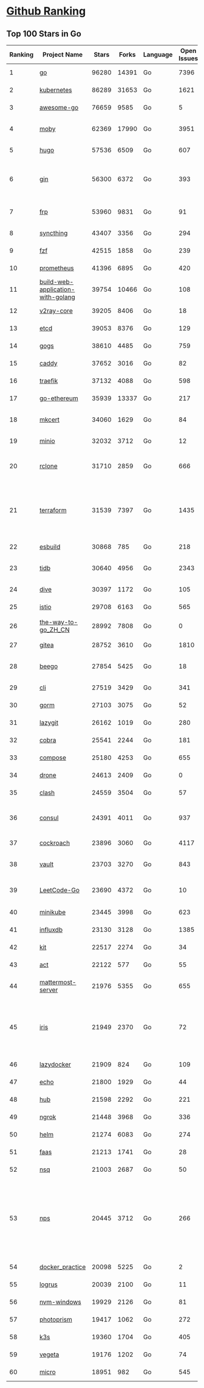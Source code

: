 [Github Ranking](../README.md)
==========

## Top 100 Stars in Go

| Ranking | Project Name | Stars | Forks | Language | Open Issues | Description | Last Commit |
| ------- | ------------ | ----- | ----- | -------- | ----------- | ----------- | ----------- |
| 1 | [go](https://github.com/golang/go) | 96280 | 14391 | Go | 7396 | The Go programming language | 2022-03-10T01:58:56Z |
| 2 | [kubernetes](https://github.com/kubernetes/kubernetes) | 86289 | 31653 | Go | 1621 | Production-Grade Container Scheduling and Management | 2022-03-10T02:57:35Z |
| 3 | [awesome-go](https://github.com/avelino/awesome-go) | 76659 | 9585 | Go | 5 | A curated list of awesome Go frameworks, libraries and software | 2022-03-09T20:28:43Z |
| 4 | [moby](https://github.com/moby/moby) | 62369 | 17990 | Go | 3951 | Moby Project - a collaborative project for the container ecosystem to assemble container-based systems | 2022-03-09T20:18:32Z |
| 5 | [hugo](https://github.com/gohugoio/hugo) | 57536 | 6509 | Go | 607 | The world’s fastest framework for building websites. | 2022-03-09T21:30:10Z |
| 6 | [gin](https://github.com/gin-gonic/gin) | 56300 | 6372 | Go | 393 | Gin is a HTTP web framework written in Go (Golang). It features a Martini-like API with much better performance -- up to 40 times faster. If you need smashing performance, get yourself some Gin. | 2022-03-09T15:24:59Z |
| 7 | [frp](https://github.com/fatedier/frp) | 53960 | 9831 | Go | 91 | A fast reverse proxy to help you expose a local server behind a NAT or firewall to the internet. | 2022-03-08T07:08:10Z |
| 8 | [syncthing](https://github.com/syncthing/syncthing) | 43407 | 3356 | Go | 294 | Open Source Continuous File Synchronization | 2022-03-08T07:13:29Z |
| 9 | [fzf](https://github.com/junegunn/fzf) | 42515 | 1858 | Go | 239 | :cherry_blossom: A command-line fuzzy finder | 2022-03-09T08:04:55Z |
| 10 | [prometheus](https://github.com/prometheus/prometheus) | 41396 | 6895 | Go | 420 | The Prometheus monitoring system and time series database. | 2022-03-09T20:08:47Z |
| 11 | [build-web-application-with-golang](https://github.com/astaxie/build-web-application-with-golang) | 39754 | 10466 | Go | 108 | A golang ebook intro how to build a web with golang | 2022-02-02T03:40:36Z |
| 12 | [v2ray-core](https://github.com/v2ray/v2ray-core) | 39205 | 8406 | Go | 18 | A platform for building proxies to bypass network restrictions. | 2022-03-03T03:01:36Z |
| 13 | [etcd](https://github.com/etcd-io/etcd) | 39053 | 8376 | Go | 129 | Distributed reliable key-value store for the most critical data of a distributed system | 2022-03-10T02:04:09Z |
| 14 | [gogs](https://github.com/gogs/gogs) | 38610 | 4485 | Go | 759 | Gogs is a painless self-hosted Git service | 2022-03-08T12:44:31Z |
| 15 | [caddy](https://github.com/caddyserver/caddy) | 37652 | 3016 | Go | 82 | Fast, multi-platform web server with automatic HTTPS | 2022-03-09T21:50:32Z |
| 16 | [traefik](https://github.com/traefik/traefik) | 37132 | 4088 | Go | 598 | The Cloud Native Application Proxy | 2022-03-09T23:12:52Z |
| 17 | [go-ethereum](https://github.com/ethereum/go-ethereum) | 35939 | 13337 | Go | 217 | Official Go implementation of the Ethereum protocol | 2022-03-09T16:03:43Z |
| 18 | [mkcert](https://github.com/FiloSottile/mkcert) | 34060 | 1629 | Go | 84 | A simple zero-config tool to make locally trusted development certificates with any names you'd like. | 2022-02-20T19:58:21Z |
| 19 | [minio](https://github.com/minio/minio) | 32032 | 3712 | Go | 12 | High Performance, Kubernetes Native Object Storage | 2022-03-10T02:28:19Z |
| 20 | [rclone](https://github.com/rclone/rclone) | 31710 | 2859 | Go | 666 | "rsync for cloud storage" - Google Drive, S3, Dropbox, Backblaze B2, One Drive, Swift, Hubic, Wasabi, Google Cloud Storage, Yandex Files | 2022-03-09T12:42:22Z |
| 21 | [terraform](https://github.com/hashicorp/terraform) | 31539 | 7397 | Go | 1435 | Terraform enables you to safely and predictably create, change, and improve infrastructure. It is an open source tool that codifies APIs into declarative configuration files that can be shared amongst team members, treated as code, edited, reviewed, and versioned. | 2022-03-10T02:34:41Z |
| 22 | [esbuild](https://github.com/evanw/esbuild) | 30868 | 785 | Go | 218 | An extremely fast JavaScript and CSS bundler and minifier | 2022-03-08T20:52:39Z |
| 23 | [tidb](https://github.com/pingcap/tidb) | 30640 | 4956 | Go | 2343 | TiDB is an open source distributed HTAP database compatible with the MySQL protocol  | 2022-03-10T03:00:53Z |
| 24 | [dive](https://github.com/wagoodman/dive) | 30397 | 1172 | Go | 105 | A tool for exploring each layer in a docker image | 2022-03-07T21:44:56Z |
| 25 | [istio](https://github.com/istio/istio) | 29708 | 6163 | Go | 565 | Connect, secure, control, and observe services. | 2022-03-10T02:27:36Z |
| 26 | [the-way-to-go_ZH_CN](https://github.com/unknwon/the-way-to-go_ZH_CN) | 28992 | 7808 | Go | 0 | 《The Way to Go》中文译本，中文正式名《Go 入门指南》 | 2022-03-08T11:53:55Z |
| 27 | [gitea](https://github.com/go-gitea/gitea) | 28752 | 3610 | Go | 1810 | Git with a cup of tea, painless self-hosted git service | 2022-03-10T02:04:40Z |
| 28 | [beego](https://github.com/beego/beego) | 27854 | 5425 | Go | 18 | beego is an open-source, high-performance web framework for the Go programming language. | 2022-03-06T00:14:39Z |
| 29 | [cli](https://github.com/cli/cli) | 27519 | 3429 | Go | 341 | GitHub’s official command line tool | 2022-03-10T00:06:47Z |
| 30 | [gorm](https://github.com/go-gorm/gorm) | 27103 | 3075 | Go | 52 | The fantastic ORM library for Golang, aims to be developer friendly | 2022-03-08T21:33:49Z |
| 31 | [lazygit](https://github.com/jesseduffield/lazygit) | 26162 | 1019 | Go | 280 | simple terminal UI for git commands | 2022-03-03T08:39:39Z |
| 32 | [cobra](https://github.com/spf13/cobra) | 25541 | 2244 | Go | 181 | A Commander for modern Go CLI interactions | 2022-03-10T02:52:31Z |
| 33 | [compose](https://github.com/docker/compose) | 25180 | 4253 | Go | 655 | Define and run multi-container applications with Docker | 2022-03-09T17:16:42Z |
| 34 | [drone](https://github.com/harness/drone) | 24613 | 2409 | Go | 0 | Drone is a Container-Native, Continuous Delivery Platform | 2022-03-08T17:13:54Z |
| 35 | [clash](https://github.com/Dreamacro/clash) | 24559 | 3504 | Go | 57 | A rule-based tunnel in Go. | 2022-03-09T16:04:32Z |
| 36 | [consul](https://github.com/hashicorp/consul) | 24391 | 4011 | Go | 937 | Consul is a distributed, highly available, and data center aware solution to connect and configure applications across dynamic, distributed infrastructure. | 2022-03-10T02:46:11Z |
| 37 | [cockroach](https://github.com/cockroachdb/cockroach) | 23896 | 3060 | Go | 4117 | CockroachDB - the open source, cloud-native distributed SQL database. | 2022-03-10T03:00:37Z |
| 38 | [vault](https://github.com/hashicorp/vault) | 23703 | 3270 | Go | 843 | A tool for secrets management, encryption as a service, and privileged access management | 2022-03-10T00:38:17Z |
| 39 | [LeetCode-Go](https://github.com/halfrost/LeetCode-Go) | 23690 | 4372 | Go | 10 | ✅ Solutions to LeetCode by Go, 100% test coverage, runtime beats 100% / LeetCode 题解 | 2022-03-07T02:42:32Z |
| 40 | [minikube](https://github.com/kubernetes/minikube) | 23445 | 3998 | Go | 623 | Run Kubernetes locally | 2022-03-09T23:47:16Z |
| 41 | [influxdb](https://github.com/influxdata/influxdb) | 23130 | 3128 | Go | 1385 | Scalable datastore for metrics, events, and real-time analytics | 2022-03-09T22:15:03Z |
| 42 | [kit](https://github.com/go-kit/kit) | 22517 | 2274 | Go | 34 | A standard library for microservices. | 2022-02-14T18:26:32Z |
| 43 | [act](https://github.com/nektos/act) | 22122 | 577 | Go | 55 | Run your GitHub Actions locally 🚀 | 2022-03-09T13:04:13Z |
| 44 | [mattermost-server](https://github.com/mattermost/mattermost-server) | 21976 | 5355 | Go | 655 | Mattermost is an open source platform for secure collaboration across the entire software development lifecycle. | 2022-03-09T22:15:50Z |
| 45 | [iris](https://github.com/kataras/iris) | 21949 | 2370 | Go | 72 | The fastest HTTP/2 Go Web Framework. AWS Lambda, gRPC, MVC, Unique Router, Websockets, Sessions, Test suite, Dependency Injection and more. A true successor of expressjs and laravel \| 谢谢 https://github.com/kataras/iris/issues/1329 \| | 2022-03-09T09:50:02Z |
| 46 | [lazydocker](https://github.com/jesseduffield/lazydocker) | 21909 | 824 | Go | 109 | The lazier way to manage everything docker | 2022-02-22T07:30:06Z |
| 47 | [echo](https://github.com/labstack/echo) | 21800 | 1929 | Go | 44 | High performance, minimalist Go web framework | 2022-03-08T02:45:36Z |
| 48 | [hub](https://github.com/github/hub) | 21598 | 2292 | Go | 221 | A command-line tool that makes git easier to use with GitHub. | 2022-02-26T22:35:35Z |
| 49 | [ngrok](https://github.com/inconshreveable/ngrok) | 21448 | 3968 | Go | 336 | Introspected tunnels to localhost | 2021-12-16T15:44:31Z |
| 50 | [helm](https://github.com/helm/helm) | 21274 | 6083 | Go | 274 | The Kubernetes Package Manager | 2022-03-09T21:04:29Z |
| 51 | [faas](https://github.com/openfaas/faas) | 21213 | 1741 | Go | 28 | OpenFaaS - Serverless Functions Made Simple | 2022-02-22T18:45:48Z |
| 52 | [nsq](https://github.com/nsqio/nsq) | 21003 | 2687 | Go | 50 | A realtime distributed messaging platform | 2022-01-06T05:16:54Z |
| 53 | [nps](https://github.com/ehang-io/nps) | 20445 | 3712 | Go | 266 | 一款轻量级、高性能、功能强大的内网穿透代理服务器。支持tcp、udp、socks5、http等几乎所有流量转发，可用来访问内网网站、本地支付接口调试、ssh访问、远程桌面，内网dns解析、内网socks5代理等等……，并带有功能强大的web管理端。a lightweight, high-performance, powerful intranet penetration proxy server, with a powerful web management terminal. | 2022-03-04T08:22:46Z |
| 54 | [docker_practice](https://github.com/yeasy/docker_practice) | 20098 | 5225 | Go | 2 | Learn and understand Docker technologies, with real DevOps practice! | 2022-02-24T13:13:39Z |
| 55 | [logrus](https://github.com/sirupsen/logrus) | 20039 | 2100 | Go | 11 | Structured, pluggable logging for Go. | 2022-01-29T15:11:06Z |
| 56 | [nvm-windows](https://github.com/coreybutler/nvm-windows) | 19929 | 2126 | Go | 81 | A node.js version management utility for Windows. Ironically written in Go. | 2022-03-02T14:32:09Z |
| 57 | [photoprism](https://github.com/photoprism/photoprism) | 19417 | 1062 | Go | 272 | Photos App powered by Go and Google TensorFlow 🌈 ✨ | 2022-03-08T11:48:59Z |
| 58 | [k3s](https://github.com/k3s-io/k3s) | 19360 | 1704 | Go | 405 | Lightweight Kubernetes | 2022-03-09T23:54:20Z |
| 59 | [vegeta](https://github.com/tsenart/vegeta) | 19176 | 1202 | Go | 74 | HTTP load testing tool and library. It's over 9000! | 2022-02-15T05:22:49Z |
| 60 | [micro](https://github.com/zyedidia/micro) | 18951 | 982 | Go | 545 | A modern and intuitive terminal-based text editor | 2022-03-07T18:31:47Z |

